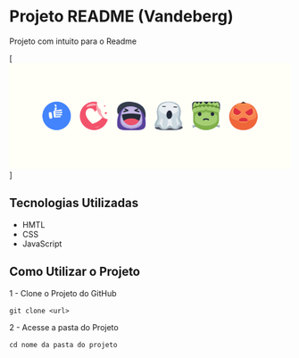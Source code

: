 # Projeto README (Vandeberg)

Projeto com intuito para o Readme

[<img src="./gif-animado-brian.gif" alt=" Gif de Imagem Google">]

## Tecnologias Utilizadas

- HMTL
- CSS
- JavaScript

## Como Utilizar o Projeto

1 - Clone o Projeto do GitHub

```
git clone <url>
```

2 - Acesse a pasta do Projeto 

```
cd nome da pasta do projeto
```